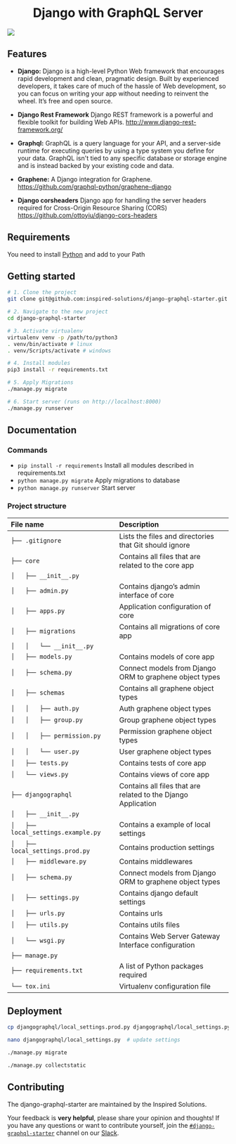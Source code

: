 <h1 align="center"><strong>Django with GraphQL Server</strong></h1>

![](https://cdn-images-1.medium.com/max/1600/1*jLrvxW83rre-25Nrhk-tww.png)

## Features

- **Django:** Django is a high-level Python Web framework that encourages rapid development and clean, pragmatic design. Built by experienced developers,
it takes care of much of the hassle of Web development, so you can focus on writing your app without needing to reinvent the wheel. It’s free and open source.

- **Django Rest Framework** Django REST framework is a powerful and flexible toolkit for building Web APIs. <http://www.django-rest-framework.org/>

- **Graphql:** GraphQL is a query language for your API, and a server-side runtime for executing queries by using a type system you define for your data.
GraphQL isn't tied to any specific database or storage engine and is instead backed by your existing code and data.

- **Graphene:** A Django integration for Graphene. <https://github.com/graphql-python/graphene-django>

- **Django corsheaders** Django app for handling the server headers required for Cross-Origin Resource Sharing
(CORS) <https://github.com/ottoyiu/django-cors-headers>

## Requirements
You need to install [Python](https://www.python.org/downloads/) and add to your Path

## Getting started

```sh
# 1. Clone the project
git clone git@github.com:inspired-solutions/django-graphql-starter.git

# 2. Navigate to the new project
cd django-graphql-starter

# 3. Activate virtualenv
virtualenv venv -p /path/to/python3
. venv/bin/activate # linux
. venv/Scripts/activate # windows

# 4. Install modules
pip3 install -r requirements.txt

# 5. Apply Migrations
./manage.py migrate

# 6. Start server (runs on http://localhost:8000)
./manage.py runserver
```

## Documentation

### Commands

* `pip install -r requirements` Install all modules described in requirements.txt
* `python manage.py migrate` Apply migrations to database
* `python manage.py runserver` Start server

### Project structure

| File name | Description|
|:---|:---|
|`├── .gitignore`| Lists the files and directories that Git should ignore |
|`├── core`| Contains all files that are related to the core app |
|`│   ├── __init__.py`|  |
|`│   ├── admin.py`| Contains django’s admin interface of core  |
|`│   ├── apps.py`| Application configuration of core  |
|`│   ├── migrations`|  Contains all migrations of core app |
|`│   │   └── __init__.py`||
|`│   ├── models.py`| Contains models of core app |
|`│   ├── schema.py`| Connect models from Django ORM to graphene object types |
|`│   ├── schemas`| Contains all graphene object types |
|`│   │   ├── auth.py`| Auth graphene object types |
|`│   │   ├── group.py`| Group graphene object types |
|`│   │   ├── permission.py`| Permission graphene object types |
|`│   │   └── user.py`| User graphene object types  |
|`│   ├── tests.py`| Contains tests of core app  |
|`│   └── views.py`| Contains views of core app |
|`├── djangographql`| Contains all files that are related to the Django Application |
|`│   ├── __init__.py`||
|`│   ├── local_settings.example.py`| Contains a example of local settings |
|`│   ├── local_settings.prod.py`| Contains production settings |
|`│   ├── middleware.py`| Contains middlewares |
|`│   ├── schema.py`| Connect models from Django ORM to graphene object types |
|`│   ├── settings.py`| Contains django default settings |
|`│   ├── urls.py`| Contains urls |
|`│   ├── utils.py`| Contains utils files |
|`│   └── wsgi.py`| Contains Web Server Gateway Interface configuration |
|`├── manage.py`||
|`├── requirements.txt`| A list of Python packages required |
|`└── tox.ini`| Virtualenv configuration file |



## Deployment

```sh
cp djangographql/local_settings.prod.py djangographql/local_settings.py

nano djangographql/local_settings.py  # update settings

./manage.py migrate

./manage.py collectstatic
```


## Contributing

The django-graphql-starter are maintained by the Inspired Solutions.

Your feedback is **very helpful**, please share your opinion and thoughts! If you have any questions or want to contribute yourself, join the [`#django-graphql-starter`](https://inspired-solutions.slack.com/messages/django-graphql-starter) channel on our [Slack](https://inspired-solutions.slack.com/).




